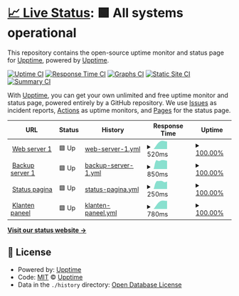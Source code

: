 # [📈 Live Status](https://status.jvis.nl): <!--live status--> **🟩 All systems operational**

This repository contains the open-source uptime monitor and status page for [Upptime](https://upptime.js.org), powered by [Upptime](https://github.com/upptime/upptime).

[![Uptime CI](https://github.com/jvinternetsolutions/status/workflows/Uptime%20CI/badge.svg)](https://github.com/jvinternetsolutions/status/actions?query=workflow%3A%22Uptime+CI%22)
[![Response Time CI](https://github.com/jvinternetsolutions/status/workflows/Response%20Time%20CI/badge.svg)](https://github.com/jvinternetsolutions/status/actions?query=workflow%3A%22Response+Time+CI%22)
[![Graphs CI](https://github.com/jvinternetsolutions/status/workflows/Graphs%20CI/badge.svg)](https://github.com/jvinternetsolutions/status/actions?query=workflow%3A%22Graphs+CI%22)
[![Static Site CI](https://github.com/jvinternetsolutions/status/workflows/Static%20Site%20CI/badge.svg)](https://github.com/jvinternetsolutions/status/actions?query=workflow%3A%22Static+Site+CI%22)
[![Summary CI](https://github.com/jvinternetsolutions/status/workflows/Summary%20CI/badge.svg)](https://github.com/jvinternetsolutions/status/actions?query=workflow%3A%22Summary+CI%22)

With [Upptime](https://upptime.js.org), you can get your own unlimited and free uptime monitor and status page, powered entirely by a GitHub repository. We use [Issues](https://github.com/upptime/upptime/issues) as incident reports, [Actions](https://github.com/jvinternetsolutions/status/actions) as uptime monitors, and [Pages](https://status.jvis.nl) for the status page.

<!--start: status pages-->
<!-- This summary is generated by Upptime (https://github.com/upptime/upptime) -->
<!-- Do not edit this manually, your changes will be overwritten -->
<!-- prettier-ignore -->
| URL | Status | History | Response Time | Uptime |
| --- | ------ | ------- | ------------- | ------ |
| <img alt="" src="https://favicons.githubusercontent.com/srv01.jvis.nl" height="13"> [Web server 1](https://srv01.jvis.nl) | 🟩 Up | [web-server-1.yml](https://github.com/jvinternetsolutions/status/commits/HEAD/history/web-server-1.yml) | <details><summary><img alt="Response time graph" src="./graphs/web-server-1/response-time-week.png" height="20"> 520ms</summary><br><a href="https://status.jvis.nl/history/web-server-1"><img alt="Response time 520" src="https://img.shields.io/endpoint?url=https%3A%2F%2Fraw.githubusercontent.com%2Fjvinternetsolutions%2Fstatus%2FHEAD%2Fapi%2Fweb-server-1%2Fresponse-time.json"></a><br><a href="https://status.jvis.nl/history/web-server-1"><img alt="24-hour response time 520" src="https://img.shields.io/endpoint?url=https%3A%2F%2Fraw.githubusercontent.com%2Fjvinternetsolutions%2Fstatus%2FHEAD%2Fapi%2Fweb-server-1%2Fresponse-time-day.json"></a><br><a href="https://status.jvis.nl/history/web-server-1"><img alt="7-day response time 520" src="https://img.shields.io/endpoint?url=https%3A%2F%2Fraw.githubusercontent.com%2Fjvinternetsolutions%2Fstatus%2FHEAD%2Fapi%2Fweb-server-1%2Fresponse-time-week.json"></a><br><a href="https://status.jvis.nl/history/web-server-1"><img alt="30-day response time 520" src="https://img.shields.io/endpoint?url=https%3A%2F%2Fraw.githubusercontent.com%2Fjvinternetsolutions%2Fstatus%2FHEAD%2Fapi%2Fweb-server-1%2Fresponse-time-month.json"></a><br><a href="https://status.jvis.nl/history/web-server-1"><img alt="1-year response time 520" src="https://img.shields.io/endpoint?url=https%3A%2F%2Fraw.githubusercontent.com%2Fjvinternetsolutions%2Fstatus%2FHEAD%2Fapi%2Fweb-server-1%2Fresponse-time-year.json"></a></details> | <details><summary><a href="https://status.jvis.nl/history/web-server-1">100.00%</a></summary><a href="https://status.jvis.nl/history/web-server-1"><img alt="All-time uptime 100.00%" src="https://img.shields.io/endpoint?url=https%3A%2F%2Fraw.githubusercontent.com%2Fjvinternetsolutions%2Fstatus%2FHEAD%2Fapi%2Fweb-server-1%2Fuptime.json"></a><br><a href="https://status.jvis.nl/history/web-server-1"><img alt="24-hour uptime 100.00%" src="https://img.shields.io/endpoint?url=https%3A%2F%2Fraw.githubusercontent.com%2Fjvinternetsolutions%2Fstatus%2FHEAD%2Fapi%2Fweb-server-1%2Fuptime-day.json"></a><br><a href="https://status.jvis.nl/history/web-server-1"><img alt="7-day uptime 100.00%" src="https://img.shields.io/endpoint?url=https%3A%2F%2Fraw.githubusercontent.com%2Fjvinternetsolutions%2Fstatus%2FHEAD%2Fapi%2Fweb-server-1%2Fuptime-week.json"></a><br><a href="https://status.jvis.nl/history/web-server-1"><img alt="30-day uptime 100.00%" src="https://img.shields.io/endpoint?url=https%3A%2F%2Fraw.githubusercontent.com%2Fjvinternetsolutions%2Fstatus%2FHEAD%2Fapi%2Fweb-server-1%2Fuptime-month.json"></a><br><a href="https://status.jvis.nl/history/web-server-1"><img alt="1-year uptime 100.00%" src="https://img.shields.io/endpoint?url=https%3A%2F%2Fraw.githubusercontent.com%2Fjvinternetsolutions%2Fstatus%2FHEAD%2Fapi%2Fweb-server-1%2Fuptime-year.json"></a></details>
| <img alt="" src="https://favicons.githubusercontent.com/s3.eu-central-1.wasabisys.com" height="13"> [Backup server 1](https://s3.eu-central-1.wasabisys.com) | 🟩 Up | [backup-server-1.yml](https://github.com/jvinternetsolutions/status/commits/HEAD/history/backup-server-1.yml) | <details><summary><img alt="Response time graph" src="./graphs/backup-server-1/response-time-week.png" height="20"> 850ms</summary><br><a href="https://status.jvis.nl/history/backup-server-1"><img alt="Response time 850" src="https://img.shields.io/endpoint?url=https%3A%2F%2Fraw.githubusercontent.com%2Fjvinternetsolutions%2Fstatus%2FHEAD%2Fapi%2Fbackup-server-1%2Fresponse-time.json"></a><br><a href="https://status.jvis.nl/history/backup-server-1"><img alt="24-hour response time 834" src="https://img.shields.io/endpoint?url=https%3A%2F%2Fraw.githubusercontent.com%2Fjvinternetsolutions%2Fstatus%2FHEAD%2Fapi%2Fbackup-server-1%2Fresponse-time-day.json"></a><br><a href="https://status.jvis.nl/history/backup-server-1"><img alt="7-day response time 850" src="https://img.shields.io/endpoint?url=https%3A%2F%2Fraw.githubusercontent.com%2Fjvinternetsolutions%2Fstatus%2FHEAD%2Fapi%2Fbackup-server-1%2Fresponse-time-week.json"></a><br><a href="https://status.jvis.nl/history/backup-server-1"><img alt="30-day response time 850" src="https://img.shields.io/endpoint?url=https%3A%2F%2Fraw.githubusercontent.com%2Fjvinternetsolutions%2Fstatus%2FHEAD%2Fapi%2Fbackup-server-1%2Fresponse-time-month.json"></a><br><a href="https://status.jvis.nl/history/backup-server-1"><img alt="1-year response time 850" src="https://img.shields.io/endpoint?url=https%3A%2F%2Fraw.githubusercontent.com%2Fjvinternetsolutions%2Fstatus%2FHEAD%2Fapi%2Fbackup-server-1%2Fresponse-time-year.json"></a></details> | <details><summary><a href="https://status.jvis.nl/history/backup-server-1">100.00%</a></summary><a href="https://status.jvis.nl/history/backup-server-1"><img alt="All-time uptime 100.00%" src="https://img.shields.io/endpoint?url=https%3A%2F%2Fraw.githubusercontent.com%2Fjvinternetsolutions%2Fstatus%2FHEAD%2Fapi%2Fbackup-server-1%2Fuptime.json"></a><br><a href="https://status.jvis.nl/history/backup-server-1"><img alt="24-hour uptime 100.00%" src="https://img.shields.io/endpoint?url=https%3A%2F%2Fraw.githubusercontent.com%2Fjvinternetsolutions%2Fstatus%2FHEAD%2Fapi%2Fbackup-server-1%2Fuptime-day.json"></a><br><a href="https://status.jvis.nl/history/backup-server-1"><img alt="7-day uptime 100.00%" src="https://img.shields.io/endpoint?url=https%3A%2F%2Fraw.githubusercontent.com%2Fjvinternetsolutions%2Fstatus%2FHEAD%2Fapi%2Fbackup-server-1%2Fuptime-week.json"></a><br><a href="https://status.jvis.nl/history/backup-server-1"><img alt="30-day uptime 100.00%" src="https://img.shields.io/endpoint?url=https%3A%2F%2Fraw.githubusercontent.com%2Fjvinternetsolutions%2Fstatus%2FHEAD%2Fapi%2Fbackup-server-1%2Fuptime-month.json"></a><br><a href="https://status.jvis.nl/history/backup-server-1"><img alt="1-year uptime 100.00%" src="https://img.shields.io/endpoint?url=https%3A%2F%2Fraw.githubusercontent.com%2Fjvinternetsolutions%2Fstatus%2FHEAD%2Fapi%2Fbackup-server-1%2Fuptime-year.json"></a></details>
| <img alt="" src="https://favicons.githubusercontent.com/status.jvis.nl" height="13"> [Status pagina](https://status.jvis.nl) | 🟩 Up | [status-pagina.yml](https://github.com/jvinternetsolutions/status/commits/HEAD/history/status-pagina.yml) | <details><summary><img alt="Response time graph" src="./graphs/status-pagina/response-time-week.png" height="20"> 250ms</summary><br><a href="https://status.jvis.nl/history/status-pagina"><img alt="Response time 250" src="https://img.shields.io/endpoint?url=https%3A%2F%2Fraw.githubusercontent.com%2Fjvinternetsolutions%2Fstatus%2FHEAD%2Fapi%2Fstatus-pagina%2Fresponse-time.json"></a><br><a href="https://status.jvis.nl/history/status-pagina"><img alt="24-hour response time 238" src="https://img.shields.io/endpoint?url=https%3A%2F%2Fraw.githubusercontent.com%2Fjvinternetsolutions%2Fstatus%2FHEAD%2Fapi%2Fstatus-pagina%2Fresponse-time-day.json"></a><br><a href="https://status.jvis.nl/history/status-pagina"><img alt="7-day response time 250" src="https://img.shields.io/endpoint?url=https%3A%2F%2Fraw.githubusercontent.com%2Fjvinternetsolutions%2Fstatus%2FHEAD%2Fapi%2Fstatus-pagina%2Fresponse-time-week.json"></a><br><a href="https://status.jvis.nl/history/status-pagina"><img alt="30-day response time 250" src="https://img.shields.io/endpoint?url=https%3A%2F%2Fraw.githubusercontent.com%2Fjvinternetsolutions%2Fstatus%2FHEAD%2Fapi%2Fstatus-pagina%2Fresponse-time-month.json"></a><br><a href="https://status.jvis.nl/history/status-pagina"><img alt="1-year response time 250" src="https://img.shields.io/endpoint?url=https%3A%2F%2Fraw.githubusercontent.com%2Fjvinternetsolutions%2Fstatus%2FHEAD%2Fapi%2Fstatus-pagina%2Fresponse-time-year.json"></a></details> | <details><summary><a href="https://status.jvis.nl/history/status-pagina">100.00%</a></summary><a href="https://status.jvis.nl/history/status-pagina"><img alt="All-time uptime 100.00%" src="https://img.shields.io/endpoint?url=https%3A%2F%2Fraw.githubusercontent.com%2Fjvinternetsolutions%2Fstatus%2FHEAD%2Fapi%2Fstatus-pagina%2Fuptime.json"></a><br><a href="https://status.jvis.nl/history/status-pagina"><img alt="24-hour uptime 100.00%" src="https://img.shields.io/endpoint?url=https%3A%2F%2Fraw.githubusercontent.com%2Fjvinternetsolutions%2Fstatus%2FHEAD%2Fapi%2Fstatus-pagina%2Fuptime-day.json"></a><br><a href="https://status.jvis.nl/history/status-pagina"><img alt="7-day uptime 100.00%" src="https://img.shields.io/endpoint?url=https%3A%2F%2Fraw.githubusercontent.com%2Fjvinternetsolutions%2Fstatus%2FHEAD%2Fapi%2Fstatus-pagina%2Fuptime-week.json"></a><br><a href="https://status.jvis.nl/history/status-pagina"><img alt="30-day uptime 100.00%" src="https://img.shields.io/endpoint?url=https%3A%2F%2Fraw.githubusercontent.com%2Fjvinternetsolutions%2Fstatus%2FHEAD%2Fapi%2Fstatus-pagina%2Fuptime-month.json"></a><br><a href="https://status.jvis.nl/history/status-pagina"><img alt="1-year uptime 100.00%" src="https://img.shields.io/endpoint?url=https%3A%2F%2Fraw.githubusercontent.com%2Fjvinternetsolutions%2Fstatus%2FHEAD%2Fapi%2Fstatus-pagina%2Fuptime-year.json"></a></details>
| <img alt="" src="https://favicons.githubusercontent.com/www.mijnwefact.nl" height="13"> [Klanten paneel](https://www.mijnwefact.nl) | 🟩 Up | [klanten-paneel.yml](https://github.com/jvinternetsolutions/status/commits/HEAD/history/klanten-paneel.yml) | <details><summary><img alt="Response time graph" src="./graphs/klanten-paneel/response-time-week.png" height="20"> 780ms</summary><br><a href="https://status.jvis.nl/history/klanten-paneel"><img alt="Response time 780" src="https://img.shields.io/endpoint?url=https%3A%2F%2Fraw.githubusercontent.com%2Fjvinternetsolutions%2Fstatus%2FHEAD%2Fapi%2Fklanten-paneel%2Fresponse-time.json"></a><br><a href="https://status.jvis.nl/history/klanten-paneel"><img alt="24-hour response time 780" src="https://img.shields.io/endpoint?url=https%3A%2F%2Fraw.githubusercontent.com%2Fjvinternetsolutions%2Fstatus%2FHEAD%2Fapi%2Fklanten-paneel%2Fresponse-time-day.json"></a><br><a href="https://status.jvis.nl/history/klanten-paneel"><img alt="7-day response time 780" src="https://img.shields.io/endpoint?url=https%3A%2F%2Fraw.githubusercontent.com%2Fjvinternetsolutions%2Fstatus%2FHEAD%2Fapi%2Fklanten-paneel%2Fresponse-time-week.json"></a><br><a href="https://status.jvis.nl/history/klanten-paneel"><img alt="30-day response time 780" src="https://img.shields.io/endpoint?url=https%3A%2F%2Fraw.githubusercontent.com%2Fjvinternetsolutions%2Fstatus%2FHEAD%2Fapi%2Fklanten-paneel%2Fresponse-time-month.json"></a><br><a href="https://status.jvis.nl/history/klanten-paneel"><img alt="1-year response time 780" src="https://img.shields.io/endpoint?url=https%3A%2F%2Fraw.githubusercontent.com%2Fjvinternetsolutions%2Fstatus%2FHEAD%2Fapi%2Fklanten-paneel%2Fresponse-time-year.json"></a></details> | <details><summary><a href="https://status.jvis.nl/history/klanten-paneel">100.00%</a></summary><a href="https://status.jvis.nl/history/klanten-paneel"><img alt="All-time uptime 100.00%" src="https://img.shields.io/endpoint?url=https%3A%2F%2Fraw.githubusercontent.com%2Fjvinternetsolutions%2Fstatus%2FHEAD%2Fapi%2Fklanten-paneel%2Fuptime.json"></a><br><a href="https://status.jvis.nl/history/klanten-paneel"><img alt="24-hour uptime 100.00%" src="https://img.shields.io/endpoint?url=https%3A%2F%2Fraw.githubusercontent.com%2Fjvinternetsolutions%2Fstatus%2FHEAD%2Fapi%2Fklanten-paneel%2Fuptime-day.json"></a><br><a href="https://status.jvis.nl/history/klanten-paneel"><img alt="7-day uptime 100.00%" src="https://img.shields.io/endpoint?url=https%3A%2F%2Fraw.githubusercontent.com%2Fjvinternetsolutions%2Fstatus%2FHEAD%2Fapi%2Fklanten-paneel%2Fuptime-week.json"></a><br><a href="https://status.jvis.nl/history/klanten-paneel"><img alt="30-day uptime 100.00%" src="https://img.shields.io/endpoint?url=https%3A%2F%2Fraw.githubusercontent.com%2Fjvinternetsolutions%2Fstatus%2FHEAD%2Fapi%2Fklanten-paneel%2Fuptime-month.json"></a><br><a href="https://status.jvis.nl/history/klanten-paneel"><img alt="1-year uptime 100.00%" src="https://img.shields.io/endpoint?url=https%3A%2F%2Fraw.githubusercontent.com%2Fjvinternetsolutions%2Fstatus%2FHEAD%2Fapi%2Fklanten-paneel%2Fuptime-year.json"></a></details>

<!--end: status pages-->

[**Visit our status website →**](https://status.jvis.nl)

## 📄 License

- Powered by: [Upptime](https://github.com/upptime/upptime)
- Code: [MIT](./LICENSE) © [Upptime](https://upptime.js.org)
- Data in the `./history` directory: [Open Database License](https://opendatacommons.org/licenses/odbl/1-0/)
